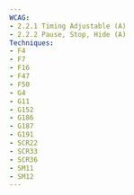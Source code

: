 ```yaml
---
WCAG: 
- 2.2.1 Timing Adjustable (A)
- 2.2.2 Pause, Stop, Hide (A)
Techniques:
- F4
- F7
- F16
- F47
- F50
- G4
- G11
- G152
- G186
- G187
- G191
- SCR22
- SCR33
- SCR36
- SM11
- SM12
---
```

